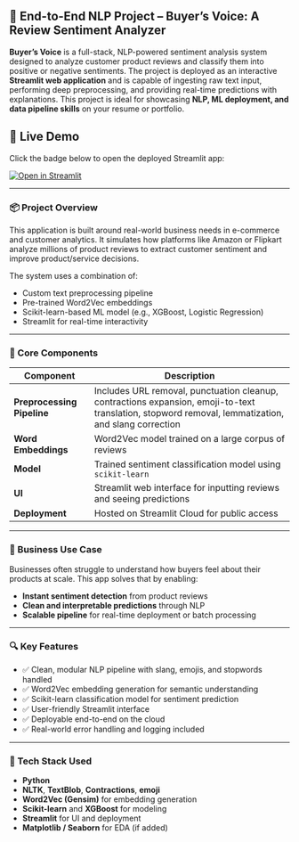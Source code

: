 ## 🚰 End-to-End NLP Project – Buyer’s Voice: A Review Sentiment Analyzer

**Buyer’s Voice** is a full-stack, NLP-powered sentiment analysis system designed to analyze customer product reviews and classify them into positive or negative sentiments. The project is deployed as an interactive **Streamlit web application** and is capable of ingesting raw text input, performing deep preprocessing, and providing real-time predictions with explanations. This project is ideal for showcasing **NLP, ML deployment, and data pipeline skills** on your resume or portfolio.
## 🔗 Live Demo

Click the badge below to open the deployed Streamlit app:

[![Open in Streamlit](https://static.streamlit.io/badges/streamlit_badge_black_white.svg)](https://buyer-s-voice-a-review-sentiment-analyzer.streamlit.app/)

---

### 📦 Project Overview

This application is built around real-world business needs in e-commerce and customer analytics. It simulates how platforms like Amazon or Flipkart analyze millions of product reviews to extract customer sentiment and improve product/service decisions.

The system uses a combination of:

* Custom text preprocessing pipeline
* Pre-trained Word2Vec embeddings
* Scikit-learn-based ML model (e.g., XGBoost, Logistic Regression)
* Streamlit for real-time interactivity

---

### 🧱 Core Components

| Component                  | Description                                                                                                                                         |
| -------------------------- | --------------------------------------------------------------------------------------------------------------------------------------------------- |
| **Preprocessing Pipeline** | Includes URL removal, punctuation cleanup, contractions expansion, emoji-to-text translation, stopword removal, lemmatization, and slang correction |
| **Word Embeddings**        | Word2Vec model trained on a large corpus of reviews                                                                                                 |
| **Model**                  | Trained sentiment classification model using `scikit-learn`                                                                                         |
| **UI**                     | Streamlit web interface for inputting reviews and seeing predictions                                                                                |
| **Deployment**             | Hosted on Streamlit Cloud for public access                                                                                                         |

---

### 🎯 Business Use Case

Businesses often struggle to understand how buyers feel about their products at scale. This app solves that by enabling:

* **Instant sentiment detection** from product reviews
* **Clean and interpretable predictions** through NLP
* **Scalable pipeline** for real-time deployment or batch processing

---

### 🔍 Key Features

* ✅ Clean, modular NLP pipeline with slang, emojis, and stopwords handled
* ✅ Word2Vec embedding generation for semantic understanding
* ✅ Scikit-learn classification model for sentiment prediction
* ✅ User-friendly Streamlit interface
* ✅ Deployable end-to-end on the cloud
* ✅ Real-world error handling and logging included

---

### 🧪 Tech Stack Used

* **Python**
* **NLTK**, **TextBlob**, **Contractions**, **emoji**
* **Word2Vec (Gensim)** for embedding generation
* **Scikit-learn** and **XGBoost** for modeling
* **Streamlit** for UI and deployment
* **Matplotlib / Seaborn** for EDA (if added)
